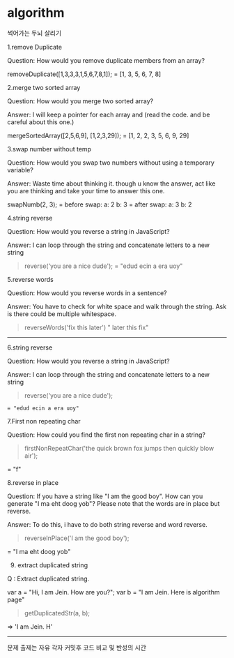 # algorithm
썩어가는 두뇌 살리기

1.remove Duplicate

Question: How would you remove duplicate members from an array?

removeDuplicate([1,3,3,3,1,5,6,7,8,1]);
  = [1, 3, 5, 6, 7, 8]


2.merge two sorted array

Question: How would you merge two sorted array?

Answer: I will keep a pointer for each array and (read the code. and be careful about this one.)

mergeSortedArray([2,5,6,9], [1,2,3,29]);
 = [1, 2, 2, 3, 5, 6, 9, 29]


 3.swap number without temp

 Question: How would you swap two numbers without using a temporary variable?

 Answer: Waste time about thinking it. though u know the answer, act like you are thinking and take your time to answer this one.

 swapNumb(2, 3);
    = before swap:  a:  2 b:  3
    = after swap:  a:  3 b:  2


4.string reverse

Question: How would you reverse a string in JavaScript?

Answer: I can loop through the string and concatenate letters to a new string

> reverse('you are a nice dude');
  = "edud ecin a era uoy"


5.reverse words

Question: How would you reverse words in a sentence?

Answer: You have to check for white space and walk through the string. Ask is there could be multiple whitespace.

> reverseWords('fix this later')
  " later  this fix"

 --------------------------------------------------------------------------------------------

6.string reverse

Question: How would you reverse a string in JavaScript?

Answer: I can loop through the string and concatenate letters to a new string

> reverse('you are a nice dude');

    = "edud ecin a era uoy"


7.First non repeating char

Question: How could you find the first non repeating char in a string?

>firstNonRepeatChar('the quick brown fox jumps then quickly blow air');

 = "f"



8.reverse in place

Question: If you have a string like "I am the good boy". How can you generate "I ma eht doog yob"? Please note that the words are in place but reverse.

Answer: To do this, i have to do both string reverse and word reverse.

> reverseInPlace('I am the good boy');

 = "I ma eht doog yob"




9. extract duplicated string

Q : Extract duplicated string.

var a = "Hi, I am Jein. How are you?";
var b = "I am Jein. Here is algorithm page"

> getDuplicatedStr(a, b);

=> 'I am Jein. H'


 ***
문제 출제는 자유
각자 커밋후 코드 비교 및 반성의 시간
